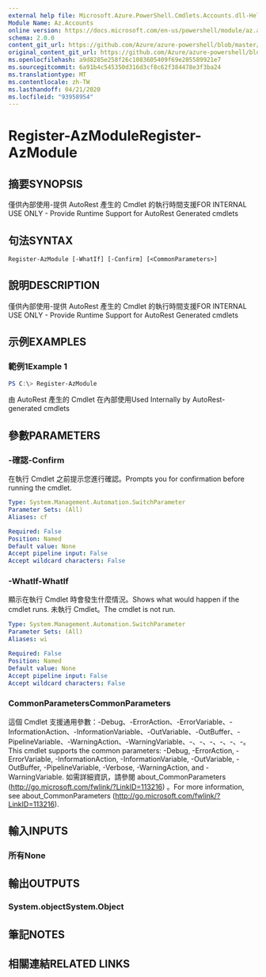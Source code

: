 ```yaml
---
external help file: Microsoft.Azure.PowerShell.Cmdlets.Accounts.dll-Help.xml
Module Name: Az.Accounts
online version: https://docs.microsoft.com/en-us/powershell/module/az.accounts/register-azmodule
schema: 2.0.0
content_git_url: https://github.com/Azure/azure-powershell/blob/master/src/Accounts/Accounts/help/Register-AzModule.md
original_content_git_url: https://github.com/Azure/azure-powershell/blob/master/src/Accounts/Accounts/help/Register-AzModule.md
ms.openlocfilehash: a9d8285e258f26c1083605409f69e205589921e7
ms.sourcegitcommit: 6a91b4c545350d316d3cf8c62f384478e3f3ba24
ms.translationtype: MT
ms.contentlocale: zh-TW
ms.lasthandoff: 04/21/2020
ms.locfileid: "93958954"
---
```

# <span data-ttu-id="8715a-101">Register-AzModule</span><span class="sxs-lookup"><span data-stu-id="8715a-101">Register-AzModule</span></span>

## <span data-ttu-id="8715a-102">摘要</span><span class="sxs-lookup"><span data-stu-id="8715a-102">SYNOPSIS</span></span>
<span data-ttu-id="8715a-103">僅供內部使用-提供 AutoRest 產生的 Cmdlet 的執行時間支援</span><span class="sxs-lookup"><span data-stu-id="8715a-103">FOR INTERNAL USE ONLY - Provide Runtime Support for AutoRest Generated cmdlets</span></span>

## <span data-ttu-id="8715a-104">句法</span><span class="sxs-lookup"><span data-stu-id="8715a-104">SYNTAX</span></span>

```
Register-AzModule [-WhatIf] [-Confirm] [<CommonParameters>]
```

## <span data-ttu-id="8715a-105">說明</span><span class="sxs-lookup"><span data-stu-id="8715a-105">DESCRIPTION</span></span>
<span data-ttu-id="8715a-106">僅供內部使用-提供 AutoRest 產生的 Cmdlet 的執行時間支援</span><span class="sxs-lookup"><span data-stu-id="8715a-106">FOR INTERNAL USE ONLY - Provide Runtime Support for AutoRest Generated cmdlets</span></span>

## <span data-ttu-id="8715a-107">示例</span><span class="sxs-lookup"><span data-stu-id="8715a-107">EXAMPLES</span></span>

### <span data-ttu-id="8715a-108">範例1</span><span class="sxs-lookup"><span data-stu-id="8715a-108">Example 1</span></span>
```powershell
PS C:\> Register-AzModule
```

<span data-ttu-id="8715a-109">由 AutoRest 產生的 Cmdlet 在內部使用</span><span class="sxs-lookup"><span data-stu-id="8715a-109">Used Internally by AutoRest-generated cmdlets</span></span>

## <span data-ttu-id="8715a-110">參數</span><span class="sxs-lookup"><span data-stu-id="8715a-110">PARAMETERS</span></span>

### <span data-ttu-id="8715a-111">-確認</span><span class="sxs-lookup"><span data-stu-id="8715a-111">-Confirm</span></span>
<span data-ttu-id="8715a-112">在執行 Cmdlet 之前提示您進行確認。</span><span class="sxs-lookup"><span data-stu-id="8715a-112">Prompts you for confirmation before running the cmdlet.</span></span>

```yaml
Type: System.Management.Automation.SwitchParameter
Parameter Sets: (All)
Aliases: cf

Required: False
Position: Named
Default value: None
Accept pipeline input: False
Accept wildcard characters: False
```

### <span data-ttu-id="8715a-113">-WhatIf</span><span class="sxs-lookup"><span data-stu-id="8715a-113">-WhatIf</span></span>
<span data-ttu-id="8715a-114">顯示在執行 Cmdlet 時會發生什麼情況。</span><span class="sxs-lookup"><span data-stu-id="8715a-114">Shows what would happen if the cmdlet runs.</span></span> <span data-ttu-id="8715a-115">未執行 Cmdlet。</span><span class="sxs-lookup"><span data-stu-id="8715a-115">The cmdlet is not run.</span></span>

```yaml
Type: System.Management.Automation.SwitchParameter
Parameter Sets: (All)
Aliases: wi

Required: False
Position: Named
Default value: None
Accept pipeline input: False
Accept wildcard characters: False
```

### <span data-ttu-id="8715a-116">CommonParameters</span><span class="sxs-lookup"><span data-stu-id="8715a-116">CommonParameters</span></span>
<span data-ttu-id="8715a-117">這個 Cmdlet 支援通用參數：-Debug、-ErrorAction、-ErrorVariable、-InformationAction、-InformationVariable、-OutVariable、-OutBuffer、-PipelineVariable、-WarningAction、-WarningVariable、-、-、-、-、-、-。</span><span class="sxs-lookup"><span data-stu-id="8715a-117">This cmdlet supports the common parameters: -Debug, -ErrorAction, -ErrorVariable, -InformationAction, -InformationVariable, -OutVariable, -OutBuffer, -PipelineVariable, -Verbose, -WarningAction, and -WarningVariable.</span></span> <span data-ttu-id="8715a-118">如需詳細資訊，請參閱 about_CommonParameters (http://go.microsoft.com/fwlink/?LinkID=113216) 。</span><span class="sxs-lookup"><span data-stu-id="8715a-118">For more information, see about_CommonParameters (http://go.microsoft.com/fwlink/?LinkID=113216).</span></span>

## <span data-ttu-id="8715a-119">輸入</span><span class="sxs-lookup"><span data-stu-id="8715a-119">INPUTS</span></span>

### <span data-ttu-id="8715a-120">所有</span><span class="sxs-lookup"><span data-stu-id="8715a-120">None</span></span>

## <span data-ttu-id="8715a-121">輸出</span><span class="sxs-lookup"><span data-stu-id="8715a-121">OUTPUTS</span></span>

### <span data-ttu-id="8715a-122">System.object</span><span class="sxs-lookup"><span data-stu-id="8715a-122">System.Object</span></span>
## <span data-ttu-id="8715a-123">筆記</span><span class="sxs-lookup"><span data-stu-id="8715a-123">NOTES</span></span>

## <span data-ttu-id="8715a-124">相關連結</span><span class="sxs-lookup"><span data-stu-id="8715a-124">RELATED LINKS</span></span>
